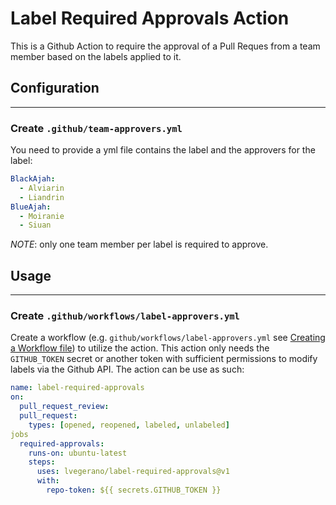 # Label Required Approvals Action

This is a Github Action to require the approval of a Pull Reques from a team member based on the labels applied to it.

## Configuration

---

### Create `.github/team-approvers.yml`

You need to provide a yml file contains the label and the approvers for the label:

```yml
BlackAjah:
  - Alviarin
  - Liandrin
BlueAjah:
  - Moiranie
  - Siuan
```

_NOTE_: only one team member per label is required to approve.

## Usage

---

### Create `.github/workflows/label-approvers.yml`

Create a workflow (e.g. `github/workflows/label-approvers.yml` see [Creating a Workflow file](https://help.github.com/en/articles/configuring-a-workflow#creating-a-workflow-file)) to utilize the action. This action only needs the `GITHUB_TOKEN` secret or another token with sufficient permissions to modify labels via the Github API. The action can be use as such:

```yml
name: label-required-approvals
on:
  pull_request_review:
  pull_request:
    types: [opened, reopened, labeled, unlabeled]
jobs
  required-approvals:
    runs-on: ubuntu-latest
    steps:
      uses: lvegerano/label-required-approvals@v1
      with:
        repo-token: ${{ secrets.GITHUB_TOKEN }}
```
